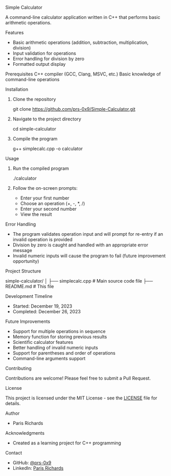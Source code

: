 Simple Calculator

A command-line calculator application written in C++ that performs basic arithmetic operations.

Features
- Basic arithmetic operations (addition, subtraction, multiplication, division)
- Input validation for operations
- Error handling for division by zero
- Formatted output display

Prerequisites
C++ compiler (GCC, Clang, MSVC, etc.)
Basic knowledge of command-line operations

Installation

1. Clone the repository

    git clone https://github.com/prs-0x9/Simple-Calculator.git

2. Navigate to the project directory

    cd simple-calculator

3. Compile the program

   g++ simplecalc.cpp -o calculator


Usage

1. Run the compiled program

   ./calculator

2. Follow the on-screen prompts:
   - Enter your first number
   - Choose an operation (+, -, *, /)
   - Enter your second number
   - View the result


Error Handling

- The program validates operation input and will prompt for re-entry if an invalid operation is provided
- Division by zero is caught and handled with an appropriate error message
- Invalid numeric inputs will cause the program to fail (future improvement opportunity)

Project Structure

simple-calculator/
│
├── simplecalc.cpp        # Main source code file
├── README.md             # This file

Development Timeline

- Started: December 19, 2023
- Completed: December 26, 2023

Future Improvements

- Support for multiple operations in sequence
- Memory function for storing previous results
- Scientific calculator features
- Better handling of invalid numeric inputs
- Support for parentheses and order of operations
- Command-line arguments support

Contributing

Contributions are welcome! Please feel free to submit a Pull Request.

License

This project is licensed under the MIT License - see the [LICENSE](LICENSE) file for details.

Author

- Paris Richards

Acknowledgments

- Created as a learning project for C++ programming

Contact

- GitHub: [@prs-0x9](https://github.com/prs-0x9)
- LinkedIn: [Paris Richards](https://www.linkedin.com/in/parisrichards974/)
